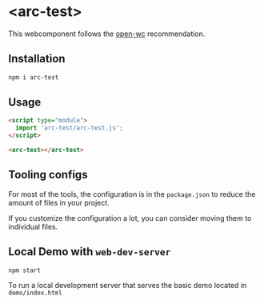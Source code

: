 # \<arc-test>

This webcomponent follows the [open-wc](https://github.com/open-wc/open-wc) recommendation.

## Installation

```bash
npm i arc-test
```

## Usage

```html
<script type="module">
  import 'arc-test/arc-test.js';
</script>

<arc-test></arc-test>
```



## Tooling configs

For most of the tools, the configuration is in the `package.json` to reduce the amount of files in your project.

If you customize the configuration a lot, you can consider moving them to individual files.

## Local Demo with `web-dev-server`

```bash
npm start
```

To run a local development server that serves the basic demo located in `demo/index.html`

